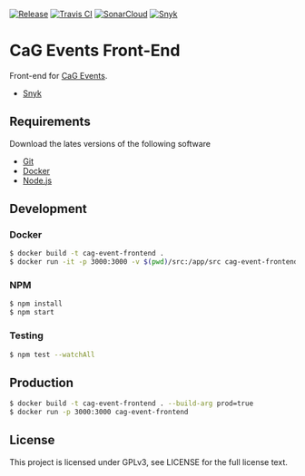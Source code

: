 [![Release](https://img.shields.io/github/release/CasualGaming/cag-events-frontend.svg)](https://github.com/CasualGaming/cag-events-frontend/releases)
[![Travis CI](https://travis-ci.com/CasualGaming/cag-events-frontend.svg?branch=master)](https://travis-ci.com/CasualGaming/cag-events-frontend)
[![SonarCloud](https://sonarcloud.io/api/project_badges/measure?branch=master&project=CasualGaming_cag-events-frontend&metric=alert_status)](https://sonarcloud.io/dashboard?id=CasualGaming_cag-events-frontend)
[![Snyk](https://snyk.io/test/github/CasualGaming/cag-events-frontend/badge.svg)](https://snyk.io/test/github/CasualGaming/cag-events-frontend)

# CaG Events Front-End
Front-end for [CaG Events](https://github.com/CasualGaming/cag-events).

- [Snyk](https://snyk.io/test/github/CasualGaming/cag-events-frontend)

## Requirements

Download the lates versions of the following software

- [Git](https://git-scm.com)
- [Docker](https://docker.com)
- [Node.js](https://nodejs.org/en)

## Development

### Docker

```bash
$ docker build -t cag-event-frontend .
$ docker run -it -p 3000:3000 -v $(pwd)/src:/app/src cag-event-frontend
```

### NPM

```bash
$ npm install
$ npm start
```

### Testing

```bash
$ npm test --watchAll
```

## Production

```bash
$ docker build -t cag-event-frontend . --build-arg prod=true
$ docker run -p 3000:3000 cag-event-frontend
```

## License
This project is licensed under GPLv3, see LICENSE for the full license text.
